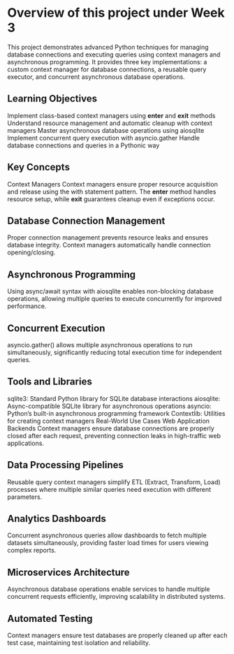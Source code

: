 # Overview of this project under Week 3
This project demonstrates advanced Python techniques for managing database connections and executing queries using context managers and asynchronous programming. It provides three key implementations: a custom context manager for database connections, a reusable query executor, and concurrent asynchronous database operations.

## Learning Objectives
Implement class-based context managers using __enter__ and __exit__ methods
Understand resource management and automatic cleanup with context managers
Master asynchronous database operations using aiosqlite
Implement concurrent query execution with asyncio.gather
Handle database connections and queries in a Pythonic way

## Key Concepts
Context Managers
Context managers ensure proper resource acquisition and release using the with statement pattern. The __enter__ method handles resource setup, while __exit__ guarantees cleanup even if exceptions occur.

## Database Connection Management
Proper connection management prevents resource leaks and ensures database integrity. Context managers automatically handle connection opening/closing.

## Asynchronous Programming
Using async/await syntax with aiosqlite enables non-blocking database operations, allowing multiple queries to execute concurrently for improved performance.

## Concurrent Execution
asyncio.gather() allows multiple asynchronous operations to run simultaneously, significantly reducing total execution time for independent queries.

## Tools and Libraries
sqlite3: Standard Python library for SQLite database interactions
aiosqlite: Async-compatible SQLite library for asynchronous operations
asyncio: Python’s built-in asynchronous programming framework
Contextlib: Utilities for creating context managers
Real-World Use Cases
Web Application Backends
Context managers ensure database connections are properly closed after each request, preventing connection leaks in high-traffic web applications.

## Data Processing Pipelines
Reusable query context managers simplify ETL (Extract, Transform, Load) processes where multiple similar queries need execution with different parameters.

## Analytics Dashboards
Concurrent asynchronous queries allow dashboards to fetch multiple datasets simultaneously, providing faster load times for users viewing complex reports.

## Microservices Architecture
Asynchronous database operations enable services to handle multiple concurrent requests efficiently, improving scalability in distributed systems.

## Automated Testing
Context managers ensure test databases are properly cleaned up after each test case, maintaining test isolation and reliability.